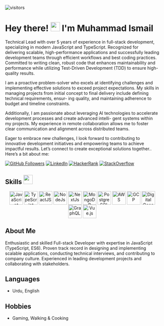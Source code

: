 ![visitors](https://komarev.com/ghpvc/?username=ismi29ch)

# Hey there! <img src="https://raw.githubusercontent.com/MartinHeinz/MartinHeinz/master/wave.gif" width="30px"> I'm **Muhammad Ismail**

Technical Lead with over 5 years of experience in full-stack development, specializing in modern JavaScript and TypeScript.
Recognized for delivering scalable, high-performance applications and successfully leading development teams through efficient
workflows and best coding practices. Committed to writing clean, robust code that enhances maintainability and performance
while utilizing Test-Driven Development (TDD) to ensure high-quality results.

I am a proactive problem-solver who excels at identifying challenges and implementing effective solutions to exceed project
expectations. My skills in managing projects from initial concept to final delivery include defining technical requirements, ensur-
ing quality, and maintaining adherence to budget and timeline constraints.

Additionally, I am passionate about leveraging AI technologies to accelerate development processes and create advanced intelli-
gent systems within my projects. My experience in remote collaboration allows me to foster clear communication and alignment
across distributed teams.

Eager to embrace new challenges, I look forward to contributing to innovative development initiatives and empowering teams to
achieve impactful results. Let’s connect to create exceptional solutions together.. Here’s a bit about me:

[![GitHub Followers](https://img.shields.io/github/followers/ismi29ch?label=Follow&logo=github&style=for-the-badge)](https://github.com/ismi29ch)
[![LinkedIn](https://img.shields.io/twitter/url?color=blue&label=LinkedIn&logo=linkedin&style=for-the-badge&url=https%3A%2F%2Fwww.linkedin.com%2Fin%2Fmrismich%2F)](https://www.linkedin.com/in/mrismich/)
[![HackerRank](https://img.shields.io/twitter/url?label=HackerRank&logo=Hackerrank&style=for-the-badge&url=https%3A%2F%2Fwww.hackerrank.com%2Fmrismich)](https://www.hackerrank.com/mrismich)
[![StackOverflow](https://img.shields.io/twitter/url?color=blue&label=StackOverflow&logo=stackoverflow&style=for-the-badge&url=https%3A%2F%2Fstackoverflow.com%2Fusers%2F7717403%2Fismail-ch%3Ftab%3Dprofile)](https://stackoverflow.com/users/7717403/ismail-ch?tab=profile)

## Skills <img src="https://media2.giphy.com/media/QssGEmpkyEOhBCb7e1/giphy.gif?cid=ecf05e47a0n3gi1bfqntqmob8g9aid1oyj2wr3ds3mg700bl&rid=giphy.gif" width="30px">

<p align="center">
  <img width="44px" align="center" src="https://raw.githubusercontent.com/rahulbanerjee26/githubAboutMeGenerator/main/icons/javascript.svg" title="JavaScript">
  <img width="44px" align="center" src="https://raw.githubusercontent.com/rahulbanerjee26/githubAboutMeGenerator/main/icons/typescript.svg" title="TypeScript">
  <img width="44px" align="center" src="https://raw.githubusercontent.com/rahulbanerjee26/githubAboutMeGenerator/main/icons/reactjs.svg" title="ReactJS">
  <img width="44px" align="center" src="https://raw.githubusercontent.com/rahulbanerjee26/githubAboutMeGenerator/main/icons/nodejs.svg" title="NodeJs">
  <img width="44px" align="center" src="https://seeklogo.com/images/N/nextjs-logo-963D40B71E-seeklogo.com.png" title="NextJs">
  <img width="44px" align="center" src="https://raw.githubusercontent.com/rahulbanerjee26/githubAboutMeGenerator/main/icons/mongodb.svg" title="MongoDB">
  <img width="44px" align="center" src="https://raw.githubusercontent.com/rahulbanerjee26/githubAboutMeGenerator/main/icons/postgresql.svg" title="PostgreSQL">
  <img width="44px" align="center" src="https://raw.githubusercontent.com/rahulbanerjee26/githubAboutMeGenerator/main/icons/aws.svg" title="AWS">
  <img width="44px" align="center" src="https://upload.wikimedia.org/wikipedia/commons/thumb/3/3e/Google_Cloud_Logo.svg/512px-Google_Cloud_Logo.svg.png" title="GCP">
  <img width="44px" align="center" src="https://upload.wikimedia.org/wikipedia/commons/thumb/2/2a/DigitalOcean_logo.svg/512px-DigitalOcean_logo.svg.png" title="Digital Ocean">
  <img width="44px" align="center" src="https://upload.wikimedia.org/wikipedia/commons/thumb/1/1c/GraphQL_Logo.svg/512px-GraphQL_Logo.svg.png" title="GraphQL">
  <img width="44px" align="center" src="https://upload.wikimedia.org/wikipedia/commons/thumb/9/95/Vue.js_Logo_2.svg/512px-Vue.js_Logo_2.svg.png" title="Vue.js">
</p>

</p>

## About Me

Enthusiastic and skilled Full-stack Developer with expertise in JavaScript (TypeScript, ES6). Proven track record in designing and implementing scalable applications, conducting technical interviews, and contributing to company culture. Experienced in leading development projects and collaborating with stakeholders.

## Languages

- Urdu, English

## Hobbies

- Gaming, Walking & Cooking

